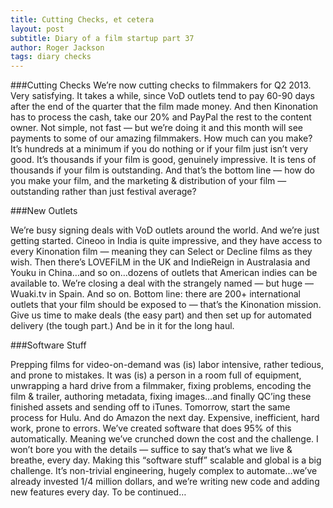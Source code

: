 ```yaml
---
title: Cutting Checks, et cetera
layout: post
subtitle: Diary of a film startup part 37
author: Roger Jackson
tags: diary checks
---
```

###Cutting Checks
We’re now cutting checks to filmmakers for Q2 2013. Very satisfying. It takes a while, since VoD outlets tend to pay 60-90 days after the end of the quarter that the film made money. And then Kinonation has to process the cash, take our 20% and PayPal the rest to the content owner. Not simple, not fast — but we’re doing it and this month will see payments to some of our amazing filmmakers. How much can you make? It’s hundreds at a minimum if you do nothing or if your film just isn’t very good. It’s thousands if your film is good, genuinely impressive. It is tens of thousands if your film is outstanding. And that’s the bottom line — how do you make your film, and the marketing & distribution of your film — outstanding rather than just festival average? 

###New Outlets

We’re busy signing deals with VoD outlets around the world. And we’re just getting started. Cineoo in India is quite impressive, and they have access to every Kinonation film — meaning they can Select or Decline films as they wish. Then there’s LOVEFiLM in the UK and IndieReign in Australasia and Youku in China…and so on…dozens of outlets that American indies can be available to. We’re closing a deal with the strangely named — but huge — Wuaki.tv in Spain. And so on. Bottom line: there are 200+ international outlets that your film should be exposed to — that’s the Kinonation mission. Give us time to make deals (the easy part) and then set up for automated delivery (the tough part.) And be in it for the long haul.

###Software Stuff

Prepping films for video-on-demand was (is) labor intensive, rather tedious, and prone to mistakes. It was (is) a person in a room full of equipment, unwrapping a hard drive from a filmmaker, fixing problems, encoding the film & trailer, authoring metadata, fixing images…and finally QC’ing these finished assets and sending off to iTunes.  Tomorrow, start the same process for Hulu. And do Amazon the next day.  Expensive, inefficient, hard work, prone to errors. We’ve created software that does 95% of this automatically. Meaning we’ve crunched down the cost and the challenge. I won’t bore you with the details — suffice to say that’s what we live & breathe, every day. Making this “software stuff” scalable and global is a big challenge. It’s non-trivial engineering, hugely complex to automate…we’ve already invested 1/4 million dollars, and we’re writing new code and adding new features every day. To be continued…

